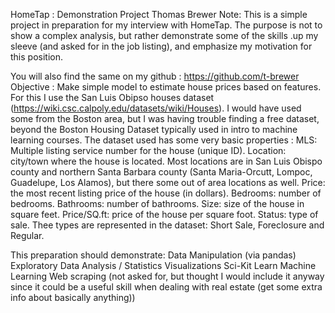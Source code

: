 HomeTap : Demonstration Project
Thomas Brewer
Note: This is a simple project in preparation for my interview with HomeTap. The purpose is not to show a complex analysis, but rather demonstrate some of the skills .up my sleeve (and asked for in the job listing), and emphasize my motivation for this position. 

You will also find the same on my github : https://github.com/t-brewer
Objective : Make simple model to estimate house prices based on features.
For this I use the San Luis Obipso houses dataset (https://wiki.csc.calpoly.edu/datasets/wiki/Houses). I would have used some from the Boston area, but I was having trouble finding a free dataset, beyond the Boston Housing Dataset typically used in intro to machine learning courses.
The dataset used has some very basic properties :
MLS: Multiple listing service number for the house (unique ID).
Location: city/town where the house is located. Most locations are in San Luis Obispo county and northern Santa Barbara county (Santa Maria-Orcutt, Lompoc, Guadelupe, Los Alamos), but there some out of area locations as well.
Price: the most recent listing price of the house (in dollars).
Bedrooms: number of bedrooms.
Bathrooms: number of bathrooms.
Size: size of the house in square feet.
Price/SQ.ft: price of the house per square foot.
Status: type of sale. Thee types are represented in the dataset: Short Sale, Foreclosure and Regular. 

This preparation should demonstrate:
Data Manipulation (via pandas)
Exploratory Data Analysis / Statistics
Visualizations
Sci-Kit Learn
Machine Learning
Web scraping (not asked for, but thought I would include it anyway since it could be a useful skill when dealing with real estate (get some extra info about basically anything))

